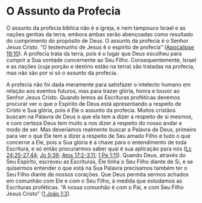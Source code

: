 # O Assunto da Profecia 

O assunto da profecia bíblica não é a igreja, e nem tampouco Israel e as nações gentias da terra, embora ambas serão abençoadas como resultado do cumprimento do propósito de Deus. O assunto da profecia é o Senhor Jesus Cristo. “O testemunho de Jesus é o espírito de profecia” ([Apocalipse 19:10](http://bibliaonline.com.br/acf/ap/19/10)). A profecia trata da terra, pois é o lugar que Deus escolheu para cumprir a Sua vontade concernente ao Seu Filho. Consequentemente, Israel e as nações (cuja porção e destino estão na terra) são tratadas na profecia, mas não são por si só o assunto da profecia.

A profecia não foi dada meramente para satisfazer o intelecto humano em relação aos eventos futuros, mas para trazer glória, honra e louvor ao Senhor Jesus Cristo. Quando lemos as Escrituras proféticas devemos procurar ver o que o Espírito de Deus está apresentando a respeito de Cristo e Sua glória, pois é Ele o assunto da profecia. Muitos cristãos buscam na Palavra de Deus o que ela tem a dizer a respeito de si mesmos, e com certeza Deus tem muito a nos dizer a respeito do nosso andar e modo de ser. Mas deveríamos realmente buscar a Palavra de Deus, primeiro para ver o que Ele tem a dizer a respeito de Seu amado Filho e tudo o que concerne a Ele, pois a Sua glória é a chave para o entendimento de toda Escritura, e só então procurarmos saber qual é sua aplicação para nós ([Lc 24:25-27,44](http://bibliaonline.com.br/acf/lc/24/25-27,44); [Jo 5:39](http://bibliaonline.com.br/acf/jo/5/39); [Atos 17:2-3,11](http://bibliaonline.com.br/acf/atos/17/2-3,11); [1 Pe 1:11](http://bibliaonline.com.br/acf/1pe/1/11)). Quando Deus, através do Seu Espírito, escreveu as Escrituras, Ele tinha o Seu Filho diante de Si, e se quisermos entender o que está na Sua Palavra precisamos também ter o Seu Filho diante de nossos corações. Que Deus permita sermos achados em comunhão com Ele e com o Seu Filho, à medida que estudamos as Escrituras proféticas. “A nossa comunhão é com o Pai, e com Seu Filho Jesus Cristo” ([1 João 1:3](http://bibliaonline.com.br/acf/1jo/1/3)).